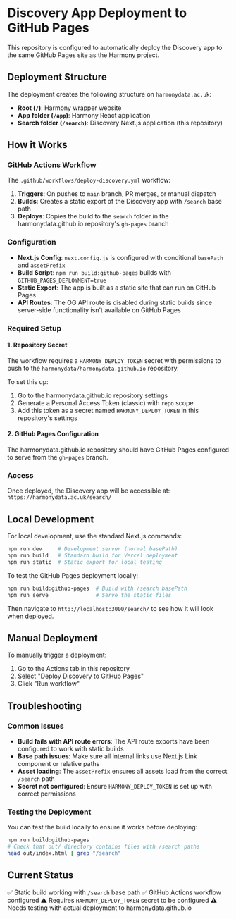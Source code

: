 # Discovery App Deployment to GitHub Pages

This repository is configured to automatically deploy the Discovery app to the same GitHub Pages site as the Harmony project.

## Deployment Structure

The deployment creates the following structure on `harmonydata.ac.uk`:

- **Root (`/`)**: Harmony wrapper website
- **App folder (`/app`)**: Harmony React application
- **Search folder (`/search`)**: Discovery Next.js application (this repository)

## How it Works

### GitHub Actions Workflow

The `.github/workflows/deploy-discovery.yml` workflow:

1. **Triggers**: On pushes to `main` branch, PR merges, or manual dispatch
2. **Builds**: Creates a static export of the Discovery app with `/search` base path
3. **Deploys**: Copies the build to the `search` folder in the harmonydata.github.io repository's `gh-pages` branch

### Configuration

- **Next.js Config**: `next.config.js` is configured with conditional `basePath` and `assetPrefix`
- **Build Script**: `npm run build:github-pages` builds with `GITHUB_PAGES_DEPLOYMENT=true`
- **Static Export**: The app is built as a static site that can run on GitHub Pages
- **API Routes**: The OG API route is disabled during static builds since server-side functionality isn't available on GitHub Pages

### Required Setup

#### 1. Repository Secret

The workflow requires a `HARMONY_DEPLOY_TOKEN` secret with permissions to push to the `harmonydata/harmonydata.github.io` repository.

To set this up:

1. Go to the harmonydata.github.io repository settings
2. Generate a Personal Access Token (classic) with `repo` scope
3. Add this token as a secret named `HARMONY_DEPLOY_TOKEN` in this repository's settings

#### 2. GitHub Pages Configuration

The harmonydata.github.io repository should have GitHub Pages configured to serve from the `gh-pages` branch.

### Access

Once deployed, the Discovery app will be accessible at:
`https://harmonydata.ac.uk/search/`

## Local Development

For local development, use the standard Next.js commands:

```bash
npm run dev     # Development server (normal basePath)
npm run build   # Standard build for Vercel deployment
npm run static  # Static export for local testing
```

To test the GitHub Pages deployment locally:

```bash
npm run build:github-pages  # Build with /search basePath
npm run serve               # Serve the static files
```

Then navigate to `http://localhost:3000/search/` to see how it will look when deployed.

## Manual Deployment

To manually trigger a deployment:

1. Go to the Actions tab in this repository
2. Select "Deploy Discovery to GitHub Pages"
3. Click "Run workflow"

## Troubleshooting

### Common Issues

- **Build fails with API route errors**: The API route exports have been configured to work with static builds
- **Base path issues**: Make sure all internal links use Next.js Link component or relative paths
- **Asset loading**: The `assetPrefix` ensures all assets load from the correct `/search` path
- **Secret not configured**: Ensure `HARMONY_DEPLOY_TOKEN` is set up with correct permissions

### Testing the Deployment

You can test the build locally to ensure it works before deploying:

```bash
npm run build:github-pages
# Check that out/ directory contains files with /search paths
head out/index.html | grep "/search"
```

## Current Status

✅ Static build working with `/search` base path
✅ GitHub Actions workflow configured
⚠️ Requires `HARMONY_DEPLOY_TOKEN` secret to be configured
⚠️ Needs testing with actual deployment to harmonydata.github.io

